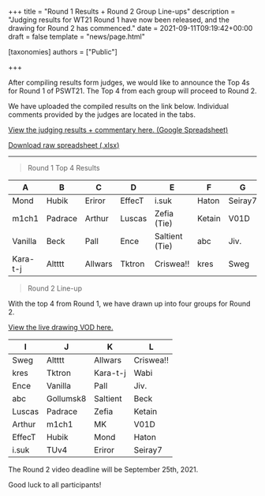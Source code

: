 +++
title = "Round 1 Results + Round 2 Group Line-ups"
description = "Judging results for WT21 Round 1 have now been released, and the drawing for Round 2 has commenced."
date = 2021-09-11T09:19:42+00:00
draft = false
template = "news/page.html"

[taxonomies]
authors = ["Public"]

+++

After compiling results form judges, we would like to announce the Top 4s for Round 1 of PSWT21. The Top 4
from each group will proceed to Round 2.

We have uploaded the compiled results on the link below. Individual comments provided by the judges are located in the tabs.

[View the judging results + commentary here. (Google Spreadsheet)](https://docs.google.com/spreadsheets/d/1TN_Fq9f0KfE7lsVhWbqeeACF7lmyL0LR/edit#gid=1561197381)

[Download raw spreadsheet (.xlsx)](/files/WT21_R1_Results.xlsx)

---

> Round 1 Top 4 Results

| A        | B       | C       | D      | E              | F      | G       | H         |
| -------- | ------- | ------- | ------ | -------------- | ------ | ------- | --------- |
| Mond     | Hubik   | Eriror  | EffecT | i.suk          | Haton  | Seiray7 | TUv4      |
| m1ch1    | Padrace | Arthur  | Luscas | Zefia (Tie)    | Ketain | V01D    | MK        |
| Vanilla  | Beck    | Pall    | Ence   | Saltient (Tie) | abc    | Jiv.    | Gollumsk8 |
| Kara-t-j | Altttt  | Allwars | Tktron | Criswea!!      | kres   | Sweg    | Wabi      |

> Round 2 Line-up

With the top 4 from Round 1, we have drawn up into four groups for Round 2.

[View the live drawing VOD here.](https://www.youtube.com/watch?v=nf0WbfTwCGM)

| I      | J         | K        | L         |
| ------ | --------- | -------- | --------- |
| Sweg   | Altttt    | Allwars  | Criswea!! |
| kres   | Tktron    | Kara-t-j | Wabi      |
| Ence   | Vanilla   | Pall     | Jiv.      |
| abc    | Gollumsk8 | Saltient | Beck      |
| Luscas | Padrace   | Zefia    | Ketain    |
| Arthur | m1ch1     | MK       | V01D      |
| EffecT | Hubik     | Mond     | Haton     |
| i.suk  | TUv4      | Eriror   | Seiray7   |

The Round 2 video deadline will be September 25th, 2021.

Good luck to all participants!
